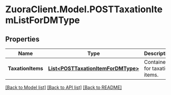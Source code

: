 # ZuoraClient.Model.POSTTaxationItemListForDMType

## Properties

Name | Type | Description | Notes
------------ | ------------- | ------------- | -------------
**TaxationItems** | [**List&lt;POSTTaxationItemForDMType&gt;**](POSTTaxationItemForDMType.md) | Container for taxation items.  | [optional] 

[[Back to Model list]](../README.md#documentation-for-models) [[Back to API list]](../README.md#documentation-for-api-endpoints) [[Back to README]](../README.md)

